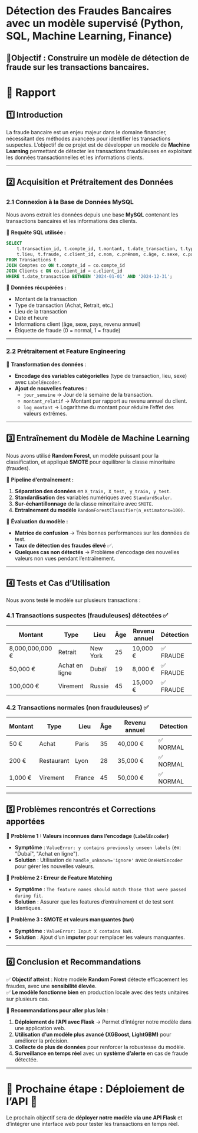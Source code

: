# Détection des Fraudes Bancaires avec un modèle supervisé (Python, SQL, Machine Learning, Finance)

## 📌Objectif : Construire un modèle de détection de fraude sur les transactions bancaires.

# 📌 Rapport 

## **1️⃣ Introduction**  

La fraude bancaire est un enjeu majeur dans le domaine financier, nécessitant des méthodes avancées pour identifier les transactions suspectes. L’objectif de ce projet est de développer un modèle de **Machine Learning** permettant de détecter les transactions frauduleuses en exploitant les données transactionnelles et les informations clients.  

---

## **2️⃣ Acquisition et Prétraitement des Données**  

### **2.1 Connexion à la Base de Données MySQL**  
Nous avons extrait les données depuis une base **MySQL** contenant les transactions bancaires et les informations des clients.  

📌 **Requête SQL utilisée :**  
```sql
SELECT
    t.transaction_id, t.compte_id, t.montant, t.date_transaction, t.type_transaction, 
    t.lieu, t.fraude, c.client_id, c.nom, c.prénom, c.âge, c.sexe, c.pays, c.revenu_annuel
FROM Transactions t
JOIN Comptes co ON t.compte_id = co.compte_id
JOIN Clients c ON co.client_id = c.client_id
WHERE t.date_transaction BETWEEN '2024-01-01' AND '2024-12-31';
```

📌 **Données récupérées :**
- Montant de la transaction  
- Type de transaction (Achat, Retrait, etc.)  
- Lieu de la transaction  
- Date et heure  
- Informations client (âge, sexe, pays, revenu annuel)  
- Étiquette de fraude (0 = normal, 1 = fraude)  

---

### **2.2 Prétraitement et Feature Engineering**  

🔹 **Transformation des données** :  
- **Encodage des variables catégorielles** (type de transaction, lieu, sexe) avec `LabelEncoder`.  
- **Ajout de nouvelles features** :
  - `jour_semaine` → Jour de la semaine de la transaction.  
  - `montant_relatif` → Montant par rapport au revenu annuel du client.  
  - `log_montant` → Logarithme du montant pour réduire l’effet des valeurs extrêmes.  

---

## **3️⃣ Entraînement du Modèle de Machine Learning**  

Nous avons utilisé **Random Forest**, un modèle puissant pour la classification, et appliqué **SMOTE** pour équilibrer la classe minoritaire (fraudes).

📌 **Pipeline d’entraînement :**  
1. **Séparation des données** en `X_train, X_test, y_train, y_test`.  
2. **Standardisation** des variables numériques avec `StandardScaler`.  
3. **Sur-échantillonnage** de la classe minoritaire avec `SMOTE`.  
4. **Entraînement du modèle** `RandomForestClassifier(n_estimators=100)`.  

📌 **Évaluation du modèle :**  
- **Matrice de confusion** → Très bonnes performances sur les données de test.  
- **Taux de détection des fraudes élevé** ✅.  
- **Quelques cas non détectés** → Problème d’encodage des nouvelles valeurs non vues pendant l’entraînement.  

---

## **4️⃣ Tests et Cas d’Utilisation**  

Nous avons testé le modèle sur plusieurs transactions :  

### **4.1 Transactions suspectes (frauduleuses) détectées** ✅  
| Montant | Type | Lieu | Âge | Revenu annuel | Détection |
|---------|------|------|----|--------------|-----------|
| 8,000,000,000 € | Retrait | New York | 25 | 10,000 € | ✅ FRAUDE |
| 50,000 € | Achat en ligne | Dubaï | 19 | 8,000 € | ✅ FRAUDE |
| 100,000 € | Virement | Russie | 45 | 15,000 € | ✅ FRAUDE |

### **4.2 Transactions normales (non frauduleuses)** ✅  
| Montant | Type | Lieu | Âge | Revenu annuel | Détection |
|---------|------|------|----|--------------|-----------|
| 50 € | Achat | Paris | 35 | 40,000 € | ✅ NORMAL |
| 200 € | Restaurant | Lyon | 28 | 35,000 € | ✅ NORMAL |
| 1,000 € | Virement | France | 45 | 50,000 € | ✅ NORMAL |

---

## **5️⃣ Problèmes rencontrés et Corrections apportées**  

🔴 **Problème 1 : Valeurs inconnues dans l’encodage (`LabelEncoder`)**  
- **Symptôme** : `ValueError: y contains previously unseen labels` (ex: "Dubaï", "Achat en ligne").  
- **Solution** : Utilisation de `handle_unknown='ignore'` avec `OneHotEncoder` pour gérer les nouvelles valeurs.  

🔴 **Problème 2 : Erreur de Feature Matching**  
- **Symptôme** : `The feature names should match those that were passed during fit`.  
- **Solution** : Assurer que les features d’entraînement et de test sont identiques.  

🔴 **Problème 3 : SMOTE et valeurs manquantes (`NaN`)**  
- **Symptôme** : `ValueError: Input X contains NaN.`  
- **Solution** : Ajout d’un **imputer** pour remplacer les valeurs manquantes.  

---

## **6️⃣ Conclusion et Recommandations**  

✅ **Objectif atteint** : Notre modèle **Random Forest** détecte efficacement les fraudes, avec une **sensibilité élevée**.  
✅ **Le modèle fonctionne bien** en production locale avec des tests unitaires sur plusieurs cas.  

📌 **Recommandations pour aller plus loin** :  
1. **Déploiement de l’API avec Flask** → Permet d’intégrer notre modèle dans une application web.  
2. **Utilisation d’un modèle plus avancé (XGBoost, LightGBM)** pour améliorer la précision.  
3. **Collecte de plus de données** pour renforcer la robustesse du modèle.  
4. **Surveillance en temps réel** avec un **système d’alerte** en cas de fraude détectée.  

---

# **📢 Prochaine étape : Déploiement de l’API 🚀**  
Le prochain objectif sera de **déployer notre modèle via une API Flask** et d’intégrer une interface web pour tester les transactions en temps réel.  


